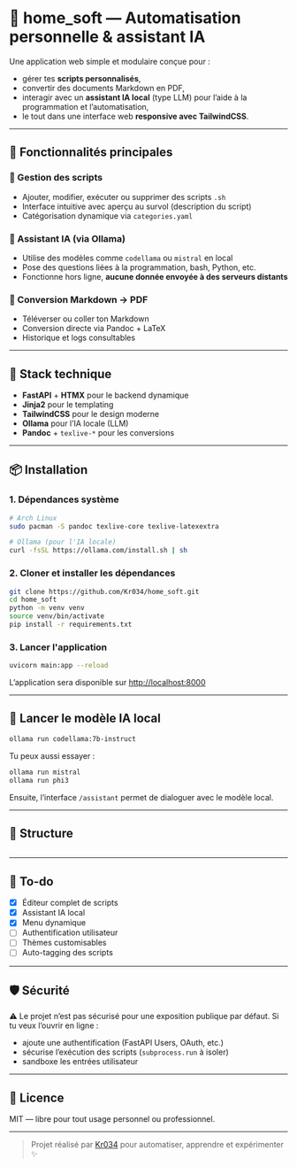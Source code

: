 # 🧠 home_soft — Automatisation personnelle & assistant IA

Une application web simple et modulaire conçue pour :
- gérer tes **scripts personnalisés**,
- convertir des documents Markdown en PDF,
- interagir avec un **assistant IA local** (type LLM) pour l’aide à la programmation et l’automatisation,
- le tout dans une interface web **responsive avec TailwindCSS**.

---

## 🚀 Fonctionnalités principales

### 🔧 Gestion des scripts
- Ajouter, modifier, exécuter ou supprimer des scripts `.sh`
- Interface intuitive avec aperçu au survol (description du script)
- Catégorisation dynamique via `categories.yaml`

### 🧠 Assistant IA (via Ollama)
- Utilise des modèles comme `codellama` ou `mistral` en local
- Pose des questions liées à la programmation, bash, Python, etc.
- Fonctionne hors ligne, **aucune donnée envoyée à des serveurs distants**

### 📄 Conversion Markdown → PDF
- Téléverser ou coller ton Markdown
- Conversion directe via Pandoc + LaTeX
- Historique et logs consultables

---

## 🧰 Stack technique

- **FastAPI** + **HTMX** pour le backend dynamique
- **Jinja2** pour le templating
- **TailwindCSS** pour le design moderne
- **Ollama** pour l’IA locale (LLM)
- **Pandoc** + `texlive-*` pour les conversions

---

## 📦 Installation

### 1. Dépendances système

```bash
# Arch Linux
sudo pacman -S pandoc texlive-core texlive-latexextra

# Ollama (pour l'IA locale)
curl -fsSL https://ollama.com/install.sh | sh
````

### 2. Cloner et installer les dépendances

```bash
git clone https://github.com/Kr034/home_soft.git
cd home_soft
python -m venv venv
source venv/bin/activate
pip install -r requirements.txt
```

### 3. Lancer l'application

```bash
uvicorn main:app --reload
```

L’application sera disponible sur [http://localhost:8000](http://localhost:8000)

---

## 🧠 Lancer le modèle IA local

```bash
ollama run codellama:7b-instruct
```

Tu peux aussi essayer :

```bash
ollama run mistral
ollama run phi3
```

Ensuite, l’interface `/assistant` permet de dialoguer avec le modèle local.

---

## 📁 Structure

```

```

---

## 📌 To-do

* [x] Éditeur complet de scripts
* [x] Assistant IA local
* [x] Menu dynamique
* [ ] Authentification utilisateur
* [ ] Thèmes customisables
* [ ] Auto-tagging des scripts

---

## 🛡️ Sécurité

⚠️ Le projet n’est pas sécurisé pour une exposition publique par défaut.
Si tu veux l’ouvrir en ligne :

* ajoute une authentification (FastAPI Users, OAuth, etc.)
* sécurise l’exécution des scripts (`subprocess.run` à isoler)
* sandboxe les entrées utilisateur

---

## 📜 Licence

MIT — libre pour tout usage personnel ou professionnel.

---

> Projet réalisé par [Kr034](https://github.com/Kr034) pour automatiser, apprendre et expérimenter ✨

